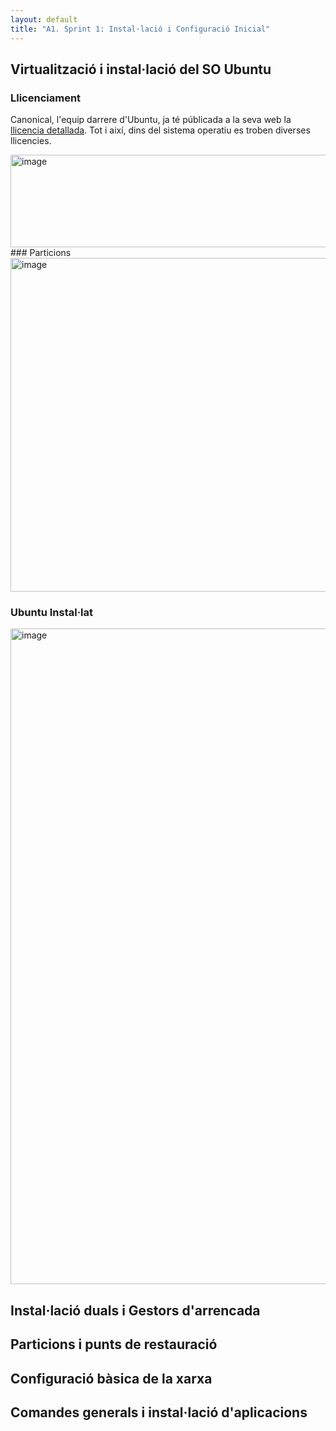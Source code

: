 ```yaml
---
layout: default
title: "A1. Sprint 1: Instal·lació i Configuració Inicial"
---
```


## Virtualització i instal·lació del SO Ubuntu
### Llicenciament
Canonical, l'equip darrere d'Ubuntu, ja té públicada a la seva web la [llicencia detallada](https://canonical.com/legal/terms-and-policies). Tot i així, dins del sistema operatiu es troben diverses llicencies.

<img width="603" height="148" alt="image" src="https://github.com/user-attachments/assets/c4b89fe4-e99d-4406-8b59-01b711172174" />
### Particions

<img width="876" height="534" alt="image" src="https://github.com/user-attachments/assets/04649a78-f22a-410b-bc2f-7f7e13d445a5" />

### Ubuntu Instal·lat
<img width="1920" height="1049" alt="image" src="https://github.com/user-attachments/assets/47b8434d-7c11-4ab7-906b-b0fcd16f3da8" />


## Instal·lació duals i Gestors d'arrencada


## Particions i punts de restauració
## Configuració bàsica de la xarxa
## Comandes generals i instal·lació d'aplicacions
